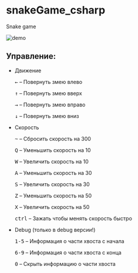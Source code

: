 # snakeGame_csharp
Snake game

![demo](https://cloud.githubusercontent.com/assets/9402179/22743876/94c02faa-ee2c-11e6-94d7-812b611a2168.gif)

## Управление:
* Движение

	<kbd>←</kbd> – Повернуть змею влево
	
	<kbd>↑</kbd> – Повернуть змею вверх
	
	<kbd>→</kbd> – Повернуть змею вправо
	
	<kbd>↓</kbd> – Повернуть змею вниз

* Скорость

	<kbd>~</kbd> – Сбросить скорость на 300
	
	<kbd>Q</kbd> – Уменьшить скорость на 10
	
	<kbd>W</kbd> – Увеличить скорость на 10
	
	<kbd>A</kbd> – Уменьшить скорость на 30
	
	<kbd>S</kbd> – Увеличить скорость на 30
	
	<kbd>Z</kbd> – Уменьшить скорость на 50
	
	<kbd>X</kbd> – Увеличить скорость на 50
	
	<kbd>ctrl</kbd> – Зажать чтобы менять скорость быстро
	
* Debug (только в debug версии!)

	<kbd>1-5</kbd> – Информация о части хвоста с начала
    
    <kbd>6-9</kbd> – Информация о части хвоста с конца
	
	<kbd>0</kbd> – Скрыть информацию о чаcти хвоста
